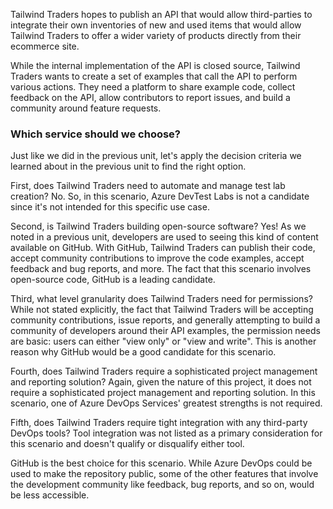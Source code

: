 Tailwind Traders hopes to publish an API that would allow third-parties to integrate their own inventories of new and used items that would allow Tailwind Traders to offer a wider variety of products directly from their ecommerce site.

While the internal implementation of the API is closed source, Tailwind Traders wants to create a set of examples that call the API to perform various actions.  They need a platform to share example code, collect feedback on the API, allow contributors to report issues, and build a community around feature requests.

### Which service should we choose?

Just like we did in the previous unit, let's apply the decision criteria we learned about in the previous unit to find the right option.

First, does Tailwind Traders need to automate and manage test lab creation? No. So, in this scenario, Azure DevTest Labs is not a candidate since it's not intended for this specific use case.

Second, is Tailwind Traders building open-source software?  Yes!  As we noted in a previous unit, developers are used to seeing this kind of content available on GitHub.  With GitHub, Tailwind Traders can publish their code, accept community contributions to improve the code examples, accept feedback and bug reports, and more. The fact that this scenario involves open-source code, GitHub is a leading candidate.

Third, what level granularity does Tailwind Traders need for permissions? While not stated explicitly, the fact that Tailwind Traders will be accepting community contributions, issue reports, and generally attempting to build a community of developers around their API examples, the permission needs are basic: users can either "view only" or "view and write". This is another reason why GitHub would be a good candidate for this scenario.

Fourth, does Tailwind Traders require a sophisticated project management and reporting solution? Again, given the nature of this project, it does not require a sophisticated project management and reporting solution. In this scenario, one of Azure DevOps Services' greatest strengths is not required.

Fifth, does Tailwind Traders require tight integration with any third-party DevOps tools? Tool integration was not listed as a primary consideration for this scenario and doesn't qualify or disqualify either tool.

GitHub is the best choice for this scenario.  While Azure DevOps could be used to make the repository public, some of the other features that involve the development community like feedback, bug reports, and so on, would be less accessible.